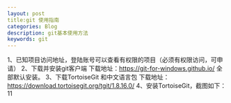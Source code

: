 ```yaml
---
layout: post
title:git 使用指南
categories: Blog
description: git基本使用方法
keywords: git
---
```


1、已知项目访问地址，登陆账号可以查看有权限的项目（必须有权限访问，可申请）
2、下载并安装git客户端
下载地址：https://git-for-windows.github.io/ 全部默认安装。
3、下载TortoiseGit 和中文语言包
下载地址：https://download.tortoisegit.org/tgit/1.8.16.0/
4、安装TortoiseGit，截图如下： 11
